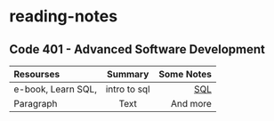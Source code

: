 # reading-notes

## Code 401 - Advanced Software Development

| Resourses          |   Summary    |            Some Notes |
| :----------------- | :----------: | --------------------: |
| e-book, Learn SQL, | intro to sql | [SQL](./prep1/SQL.md) |
| Paragraph          |     Text     |              And more |
